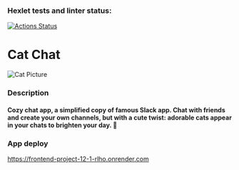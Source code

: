 ### Hexlet tests and linter status:
[![Actions Status](https://github.com/ogurtsovam/frontend-project-12/actions/workflows/hexlet-check.yml/badge.svg)](https://github.com/ogurtsovam/frontend-project-12/actions)

# Cat Chat

![Cat Picture](frontend/src/assets/wowCat.png)

### Description

#### Cozy chat app, a simplified copy of famous Slack app. Chat with friends and create your own channels, but with a cute twist: adorable cats appear in your chats to brighten your day. 🐾

### App deploy
https://frontend-project-12-1-rlho.onrender.com